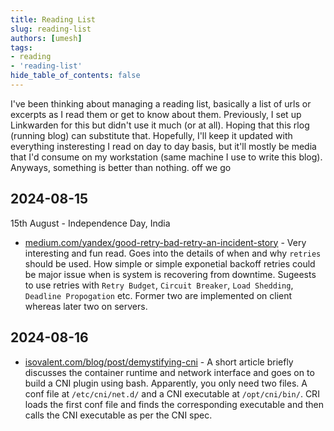 ```yaml
---
title: Reading List
slug: reading-list
authors: [umesh]
tags:
- reading
- 'reading-list'
hide_table_of_contents: false
---
```

I've been thinking about managing a reading list, basically a list of urls or excerpts as I read them or get to know about them. Previously, I set up Linkwarden<!-- truncate --> for this but didn't use it much (or at all). Hoping that this rlog (running blog) can substitute that. Hopefully, I'll keep it updated with everything insteresting I read on day to day basis, but it'll mostly be media that I'd consume on my workstation (same machine I use to write this blog). Anyways, something is better than nothing. off we go

## 2024-08-15
15th August - Independence Day, India
- [medium.com/yandex/good-retry-bad-retry-an-incident-story](https://medium.com/yandex/good-retry-bad-retry-an-incident-story-648072d3cee6) - Very interesting and fun read. Goes into the details of when and why `retries` should be used. How simple or simple exponetial backoff retries could be major issue when is system is recovering from downtime. Sugeests to use retries with `Retry Budget`, `Circuit Breaker`, `Load Shedding`, `Deadline Propogation` etc. Former two are implemented on client whereas later two on servers.

## 2024-08-16
- [isovalent.com/blog/post/demystifying-cni](https://isovalent.com/blog/post/demystifying-cni) - A short article briefly discusses the container runtime and network interface and goes on to build a CNI plugin using bash. Apparently, you only need two files. A conf file at `/etc/cni/net.d/` and a CNI executable at `/opt/cni/bin/`. CRI loads the first conf file and finds the corresponding executable and then calls the CNI executable as per the CNI spec.
